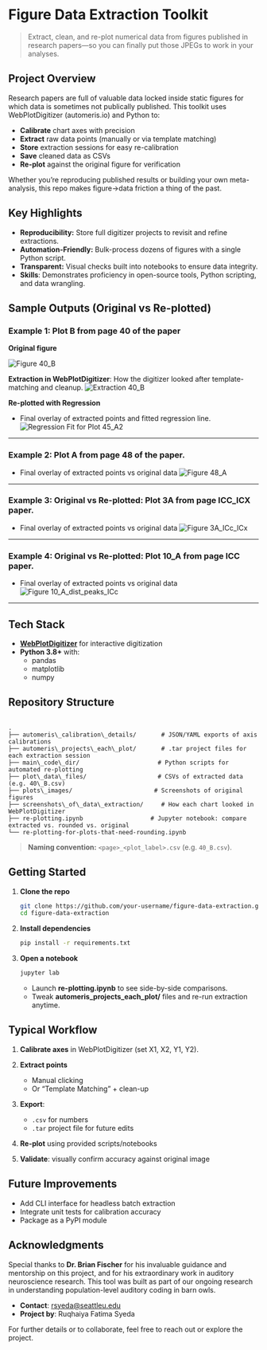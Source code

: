 # Figure Data Extraction Toolkit

> Extract, clean, and re-plot numerical data from figures published in research papers—so you can finally put those JPEGs to work in your analyses.

## Project Overview

Research papers are full of valuable data locked inside static figures for which data is sometimes not publically published. This toolkit uses WebPlotDigitizer (automeris.io) and Python to:

- **Calibrate** chart axes with precision
- **Extract** raw data points (manually or via template matching)
- **Store** extraction sessions for easy re-calibration
- **Save** cleaned data as CSVs
- **Re-plot** against the original figure for verification

Whether you’re reproducing published results or building your own meta-analysis, this repo makes figure→data friction a thing of the past.

## Key Highlights

* **Reproducibility:** Store full digitizer projects to revisit and refine extractions.
* **Automation-Friendly:** Bulk-process dozens of figures with a single Python script.
* **Transparent:** Visual checks built into notebooks to ensure data integrity.
* **Skills**: Demonstrates proficiency in open-source tools, Python scripting, and data wrangling.

## Sample Outputs (Original vs Re-plotted) 

### Example 1: Plot B from page 40 of the paper

**Original figure**

![Figure 40_B](plot_images/40_B.png) 

**Extraction in WebPlotDigitizer**: How the digitizer looked after template-matching and cleanup.
![Extraction 40_B](screenshots_of_data_extraction/40_B.png)  

**Re-plotted with Regression**
* Final overlay of extracted points and fitted regression line.
![Regression Fit for Plot 45_A2](replotted_figures_rounded_4_5mm_with_regression_lines/40_B_regression.png)  

---

### Example 2: Plot A from page 48 of the paper. 
* Final overlay of extracted points vs original data
![Figure 48_A](replotted_figures/48_A_replotted.png)  

---

### Example 3: Original vs Re-plotted: Plot 3A from page ICC_ICX paper. 
* Final overlay of extracted points vs original data
![Figure 3A_ICc_ICx](replotted_figures_paper_2/3A_ICc_ICx.png)  

---

### Example 4: Original vs Re-plotted: Plot 10_A from page ICC paper. 
* Final overlay of extracted points vs original data
![Figure 10_A_dist_peaks_ICc](replotted_figures_paper_3/10_A_dist_peaks_ICc.png)  

---


## Tech Stack

- **[WebPlotDigitizer](http://automeris.io/WebPlotDigitizer/)** for interactive digitization  
- **Python 3.8+** with:
  - pandas  
  - matplotlib  
  - numpy  

## Repository Structure

```

.
├── automeris\_calibration\_details/       # JSON/YAML exports of axis calibrations
├── automeris\_projects\_each\_plot/       # .tar project files for each extraction session
├── main\_code\_dir/                      # Python scripts for automated re-plotting
├── plot\_data\_files/                    # CSVs of extracted data (e.g. 40\_B.csv)
├── plots\_images/                       # Screenshots of original figures
├── screenshots\_of\_data\_extraction/     # How each chart looked in WebPlotDigitizer
├── re-plotting.ipynb                   # Jupyter notebook: compare extracted vs. rounded vs. original
└── re-plotting-for-plots-that-need-rounding.ipynb

````

> **Naming convention:** `<page>_<plot_label>.csv` (e.g. `40_B.csv`).

## Getting Started

1. **Clone the repo**

   ```bash
   git clone https://github.com/your-username/figure-data-extraction.git
   cd figure-data-extraction


2. **Install dependencies**

   ```bash
   pip install -r requirements.txt
   ```

3. **Open a notebook**

   ```bash
   jupyter lab
   ```

   * Launch **re-plotting.ipynb** to see side-by-side comparisons.
   * Tweak **automeris\_projects\_each\_plot/** files and re-run extraction anytime.

## Typical Workflow

1. **Calibrate axes** in WebPlotDigitizer (set X1, X2, Y1, Y2).
2. **Extract points**

   * Manual clicking
   * Or “Template Matching” + clean-up
3. **Export**:

   * `.csv` for numbers
   * `.tar` project file for future edits
4. **Re-plot** using provided scripts/notebooks
5. **Validate**: visually confirm accuracy against original image

## Future Improvements

* Add CLI interface for headless batch extraction
* Integrate unit tests for calibration accuracy
* Package as a PyPI module

## Acknowledgments

Special thanks to **Dr. Brian Fischer** for his invaluable guidance and mentorship on this project, and for his extraordinary work in auditory neuroscience research. This tool was built as part of our ongoing research in understanding population-level auditory coding in barn owls.

* **Contact**: rsyeda@seattleu.edu
* **Project by**: Ruqhaiya Fatima Syeda

For further details or to collaborate, feel free to reach out or explore the project. 

